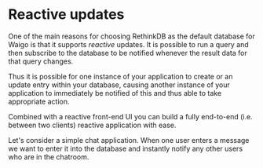 # Reactive updates

One of the main reasons for choosing RethinkDB as the default database for Waigo is that it supports _reactive_ updates. It is possible to run a query and then subscribe to the database to be notified whenever the result data for that query changes.

Thus it is possible for one instance of your application to create or an update entry within your database, causing another instance of your application to immediately be notified of this and thus able to take appropriate action.

Combined with a reactive front-end UI you can build a fully end-to-end (i.e. between two clients) reactive application with ease.

Let's consider a simple chat application. When one user enters a message we want to enter it into the database and instantly notify any other users who are in the chatroom.